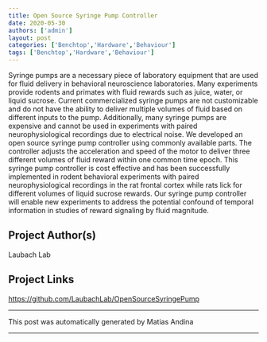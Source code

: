 ```yaml
---
title: Open Source Syringe Pump Controller
date: 2020-05-30
authors: ['admin']
layout: post
categories: ['Benchtop','Hardware','Behaviour']
tags: ['Benchtop','Hardware','Behaviour']
---
```

Syringe pumps are a necessary piece of laboratory equipment that are used for fluid delivery in behavioral neuroscience laboratories. Many experiments provide rodents and primates with fluid rewards such as juice, water, or liquid sucrose. Current commercialized syringe pumps are not customizable and do not have the ability to deliver multiple volumes of fluid based on different inputs to the pump. Additionally, many syringe pumps are expensive and cannot be used in experiments with paired neurophysiological recordings due to electrical noise. We developed an open source syringe pump controller using commonly available parts. The controller adjusts the acceleration and speed of the motor to deliver three different volumes of fluid reward within one common time epoch. This syringe pump controller is cost effective and has been successfully implemented in rodent behavioral experiments with paired neurophysiological recordings in the rat frontal cortex while rats lick for different volumes of liquid sucrose rewards. Our syringe pump controller will enable new experiments to address the potential confound of temporal information in studies of reward signaling by fluid magnitude.
## Project Author(s)
Laubach Lab
## Project Links
https://github.com/LaubachLab/OpenSourceSyringePump
***
This post was automatically generated by
Matias Andina
***
